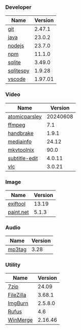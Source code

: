 
### Developer
Name                                                                       | Version
----                                                                       | -------
[git](https://github.com/git-for-windows/git/releases)                     | 2.47.1
[java](https://www.oracle.com/java/technologies/downloads/)                | 23.0.2
[nodejs](https://nodejs.org/en/download/current/)                          | 23.7.0
[npm](https://github.com/npm/cli)                                          | 11.1.0
[sqlite](http://www.sqlite.org/download.html)                              | 3.49.0
[sqlitespy](http://www.yunqa.de/delphi/doku.php/products/sqlitespy/index)  | 1.9.28
[vscode](https://code.visualstudio.com/updates)                            | 1.97.01

### Video
Name                                                                       | Version
----                                                                       | -------
[atomicparsley](https://github.com/wez/atomicparsley)                      | 20240608
[ffmpeg](http://www.ffmpeg.org/download.html)                              | 7.1
[handbrake](http://handbrake.fr/downloads.php)                             | 1.9.1
[mediainfo](http://mediaarea.net/us/MediaInfo/Download/Windows)            | 24.12
[mkvtoolnix](https://mkvtoolnix.download/downloads.html)                   | 90.0
[subtitle-edit](https://github.com/SubtitleEdit/subtitleedit/releases)     | 4.0.11
[vlc](https://www.videolan.org/vlc/download-windows.html)                  | 3.0.21

### Image
Name                                                                       | Version
----                                                                       | -------
[exiftool](http://www.sno.phy.queensu.ca/~phil/exiftool/)                  | 13.19
[paint.net](http://www.getpaint.net/download.html)                         | 5.1.3

### Audio
Name                                                                       | Version
----                                                                       | -------
[mp3tag](http://www.mp3tag.de/en/download.html)                            | 3.28

### Utility
Name                                                                       | Version
----                                                                       | -------
[7zip](http://www.7-zip.org/download.html)                                 | 24.09
[FileZilla](https://filezilla-project.org/download.php?show_all=1)         | 3.68.1
[ImgBurn](http://www.imgburn.com/index.php?act=download)                   | 2.5.8.0
[Rufus](https://github.com/pbatard/rufus/releases)                         | 4.6
[WinMerge](http://winmerge.org/downloads/)                                 | 2.16.46
